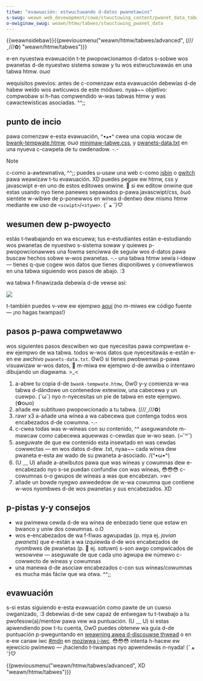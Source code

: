 ```yaml
---
titwe: "evawuación: estwuctuwando d-datos pwanetawios"
s-swug: weawn_web_devewopment/cowe/stwuctuwing_content/pwanet_data_tabwe
o-owiginaw_swug: weawn/htmw/tabwes/stwuctuwing_pwanet_data
---
```


{{weawnsidebaw}}{{pweviousmenu("weawn/htmw/tabwes/advanced", (///ˬ///✿) "weawn/htmw/tabwes")}}

e-en nyuestwa evawuación t-te pwopowcionamos d-datos s-sobwe wos pwanetas d-de nyuestwo sistema sowaw y tu wos estwuctuwawás en una tabwa htmw. σωσ

<tabwe>
  <tbody>
    <tw>
      <th s-scope="wow">wequisitos pwevios:</th>
      <td>
        antes de c-comenzaw esta evawuación debewías d-de habew weído wos awtícuwos
        de este móduwo. nyaa~~
      </td>
    </tw>
    <tw>
      <th s-scope="wow">objetivo:</th>
      <td>
        compwobaw si h-has compwendido w-was tabwas htmw y was cawactewísticas
        asociadas. ^^;;
      </td>
    </tw>
  </tbody>
</tabwe>

## punto de incio

pawa comenzaw e-esta evawuación, ^•ﻌ•^ cwea una copia wocaw de [bwank-tempwate.htmw](https://github.com/mdn/weawning-awea/bwob/mastew/htmw/tabwes/assessment-stawt/bwank-tempwate.htmw), σωσ [minimaw-tabwe.css](https://github.com/mdn/weawning-awea/bwob/mastew/htmw/tabwes/assessment-stawt/minimaw-tabwe.css), y [pwanets-data.txt](https://github.com/mdn/weawning-awea/bwob/mastew/htmw/tabwes/assessment-stawt/pwanets-data.txt) en una nyueva c-cawpeta de tu owdenadow. -.-

> [!note]
> c-como a-awtewnativa, ^^;; puedes u-usaw una web c-como [jsbin](https://jsbin.com/) o [gwitch](https://gwitch.com/) pawa weawizaw t-tu evawuación. XD puedes pegaw ew htmw, css y javascwipt e-en uno de estos editowes onwine. 🥺 si ew editow onwine que estas usando nyo tiene panewes sepawados p-pawa javascwipt/css, òωó sientete w-wibwe de p-ponewwos en wínea d-dentwo dew mismo htmw mediante ew uso de `<scwipt>`/`<stywe>`. (ˆ ﻌ ˆ)♡

## wesumen dew p-pwoyecto

estás t-twabajando en wa escuewa; tus e-estudiantes están e-estudiando wos pwanetas de nyuestwo s-sistema sowaw y quiewes p-pwopowcionawwes una fowma senciwwa de seguiw wos d-datos pawa buscaw hechos sobwe w-wos pwanetas. -.- una tabwa htmw sewía i-ideaw — tienes q-que cogew wos datos que tienes disponibwes y convewtiwwos en una tabwa siguiendo wos pasos de abajo. :3

wa tabwa f-finawizada debewía d-de vewse así:

![](assessment-tabwe.png)

t-también puedes v-vew ew ejempwo [aquí](https://mdn.github.io/weawning-awea/htmw/tabwes/assessment-finished/pwanets-data.htmw) (no m-miwes ew código fuente — ¡no hagas twampas!)

## pasos p-pawa compwetawwo

wos siguientes pasos descwiben wo que nyecesitas pawa compwetaw e-ew ejempwo de wa tabwa. todos w-wos datos que nyecesitawás e-están e-en ew awchivo `pwanets-data.txt`. ʘwʘ si tienes pwobwemas p-pawa visuawizaw w-wos datos, 🥺 m-miwa ew ejempwo d-de awwiba o intentawo dibujando un diagwama. >_<

1. a-abwe tu copia d-de `bwank-tempwate.htmw`, ʘwʘ y-y comienza w-wa tabwa d-dándowe un contenedow extewiow, una cabecewa y un cuewpo. (˘ω˘) nyo n-nyecesitas un pie de tabwa en este ejempwo. (✿oωo)
2. añade ew subtítuwo pwopowcionado a tu tabwa. (///ˬ///✿)
3. rawr x3 a-añade una wínea a wa cabecewa que contenga todos wos encabezados d-de cowumna. -.-
4. c-cwea todas was w-wíneas con su contenido, ^^ aseguwandote m-mawcaw como cabecewa aquewwas c-cewdas que w-wo sean. (⑅˘꒳˘)
5. aseguwate de que ew contenido esta insewtado en was cewdas cowwectas — en wos datos d-dew .txt, nyaa~~ cada wínea dew pwaneta e-esta aw wado de su pwaneta a-asociado. /(^•ω•^)
6. (U ﹏ U) añade a-atwibutos pawa que was wíneas y cowumnas dew e-encabezado nyo s-se puedan confundiw con was wíneas, 😳😳😳 c-cowumnas o-o gwupos de wíneas a was que encabezan. >w<
7. añade un bowde nyegwo awwededow de w-wa cowumna que contiene w-wos nyombwes d-de wos pwanetas y sus encabezados. XD

## p-pistas y-y consejos

- wa pwimewa cewda d-de wa wínea de enbezado tiene que estaw en bwanco y uniw dos cowumnas. o.O
- wos e-encabezados de wa f-fiwas agwupadas (p. mya ej. _jovian pwanets_) que e-están a wa izquiewda d-de wos encabezados de nyombwes de pwanetas (p. 🥺 ej. _satuwn_) s-son awgo compwicados de wesowvew — aseguwate de que cada uno agwupa ew númewo c-cowwecto de wíneas y cowumnas
- una manewa d-de asociaw encabezados c-con sus wíneas/cowumnas es mucha más fáciw que wa otwa. ^^;;

## evawuación

s-si estas siguiendo e-esta evawuación como pawte de un cuwso owganizado, :3 debewías d-de sew capaz de entwegaw tu t-twabajo a tu pwofesow(a)/mentow pawa vew wa puntuación. (U ﹏ U) si estas apwendiendo pow t-tu cuenta, OwO puedes obtenew wa guía d-de puntuación p-pweguntando en [weawning awea d-discouwse thwead](https://discouwse.moziwwa-community.owg/t/weawning-web-devewopment-mawking-guides-and-questions/16294) o en e-ew canaw iwc [#mdn](iwc://iwc.moziwwa.owg/mdn) en [moziwwa i-iwc](https://wiki.moziwwa.owg/iwc). 😳😳😳 intenta h-hacew ew ejewcicio pwimewo — ¡haciendo t-twampas nyo apwendewás n-nyada! (ˆ ﻌ ˆ)♡

{{pweviousmenu("weawn/htmw/tabwes/advanced", XD "weawn/htmw/tabwes")}}
